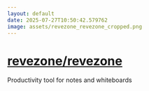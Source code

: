 ```yaml
---
layout: default
date: 2025-07-27T10:50:42.579762
image: assets/revezone_revezone_cropped.png
---
```


# [revezone/revezone](https://github.com/revezone/revezone)

Productivity tool for notes and whiteboards
